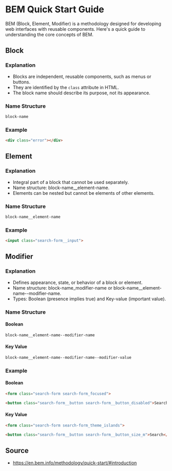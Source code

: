 # BEM Quick Start Guide

BEM (Block, Element, Modifier) is a methodology designed for developing web interfaces with reusable components. Here's a quick guide to understanding the core concepts of BEM.

## Block

### Explanation

- Blocks are independent, reusable components, such as menus or buttons.
- They are identified by the `class` attribute in HTML.
- The block name should describe its purpose, not its appearance.

### Name Structure

```bash
block-name
```

### Example

```html
<div class="error"></div>
```

## Element

### Explanation

- Integral part of a block that cannot be used separately.
- Name structure: block-name__element-name.
- Elements can be nested but cannot be elements of other elements.


### Name Structure

```bash
block-name__element-name
```

### Example

```html
<input class="search-form__input">
```

## Modifier

### Explanation

- Defines appearance, state, or behavior of a block or element.
- Name structure: block-name_modifier-name or block-name__element-name--modifier-name.
- Types: Boolean (presence implies true) and Key-value (important value).

### Name Structure

#### Boolean

```bash
block-name__element-name--modifier-name
```

#### Key Value

```bash
block-name__element-name--modifier-name--modifier-value
```

### Example
#### Boolean
```html
<form class="search-form search-form_focused">
```

```html
<button class="search-form__button search-form__button_disabled">Search</button>
```

#### Key Value


```html
<form class="search-form search-form_theme_islands">
```

```html
<button class="search-form__button search-form__button_size_m">Search</button>
```

## Source
- https://en.bem.info/methodology/quick-start/#introduction

